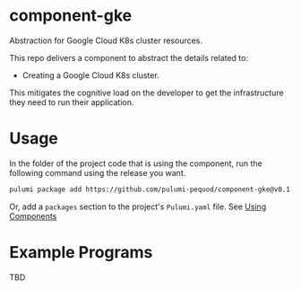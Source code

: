 # component-gke
Abstraction for Google Cloud K8s cluster resources.

This repo delivers a component to abstract the details related to:
- Creating a Google Cloud K8s cluster.

This mitigates the cognitive load on the developer to get the infrastructure they need to run their application.

# Usage

In the folder of the project code that is using the component, run the following command using the release you want.
```bash
pulumi package add https://github.com/pulumi-pequod/component-gke@v0.1.0
```

Or, add a `packages` section to the project's `Pulumi.yaml` file.
See [Using Components](https://www.pulumi.com/docs/iac/using-pulumi/extending-pulumi/build-a-component/#add-the-component-reference-in-pulumiyaml) 

# Example Programs
TBD
